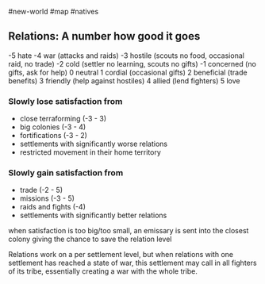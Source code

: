 #new-world #map #natives

## Relations: A number how good it goes
-5 hate
-4 war (attacks and raids)
-3 hostile (scouts no food, occasional raid, no trade)
-2 cold (settler no learning, scouts no gifts)
-1 concerned (no gifts, ask for help)
0 neutral
1 cordial (occasional gifts)
2 beneficial (trade benefits)
3 friendly (help against hostiles)
4 allied (lend fighters)
5 love

### Slowly lose satisfaction from
- close terraforming (-3 - 3)
- big colonies (-3 - 4)
- fortifications (-3 - 2)
- settlements with significantly worse relations
- restricted movement in their home territory
### Slowly gain satisfaction from
- trade (-2 - 5)
- missions (-3 - 5)
- raids and fights (-4)
- settlements with significantly better relations

when satisfaction is too big/too small, an emissary is sent into the closest colony
giving the chance to save the relation level

Relations work on a per settlement level, but when relations with one settlement has reached a state of war, this settlement may call in all fighters of its tribe, essentially creating a war with the whole tribe.

